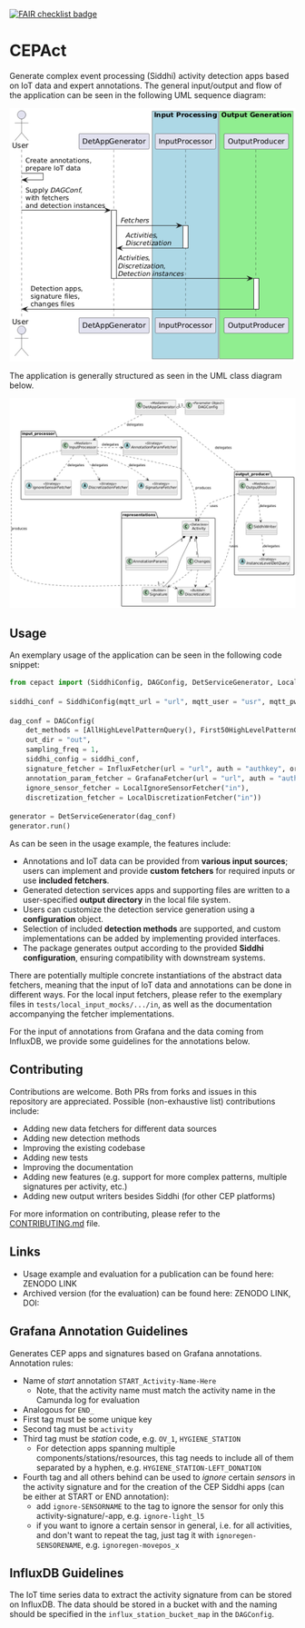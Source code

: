 [![FAIR checklist badge](https://fairsoftwarechecklist.net/badge.svg)](https://fairsoftwarechecklist.net/v0.2?f=31&a=31112&i=32321&r=133)

# CEPAct

Generate complex event processing (Siddhi) activity detection apps based on IoT data and expert annotations. The general input/output and flow of the application can be seen in the following UML sequence diagram:

![UML sequence diagram](./misc/seq_uml_simpl.png)

The application is generally structured as seen in the UML class diagram below.

![UML class diagram](./misc/uml_class.png)

## Usage

An exemplary usage of the application can be seen in the following code snippet:

```python
from cepact import (SiddhiConfig, DAGConfig, DetServiceGenerator, LocalIgnoreSensorFetcher, InfluxFetcher, GrafanaFetcher, LocalDiscretizationFetcher, AllHighLevelPatternQuery, First50HighLevelPatternQuery)

siddhi_conf = SiddhiConfig(mqtt_url = "url", mqtt_user = "usr", mqtt_pwd = "pwd", topic_prefix = "SOMEPREFIX", map_sensor_name_data_to_mqtt = {})

dag_conf = DAGConfig(
    det_methods = [AllHighLevelPatternQuery(), First50HighLevelPatternQuery()],
    out_dir = "out",
    sampling_freq = 1,
    siddhi_config = siddhi_conf,
    signature_fetcher = InfluxFetcher(url = "url", auth = "authkey", org = "org", influx_station_bucket_map = {}),
    annotation_param_fetcher = GrafanaFetcher(url = "url", auth = "authkey"),
    ignore_sensor_fetcher = LocalIgnoreSensorFetcher("in"),
    discretization_fetcher = LocalDiscretizationFetcher("in"))

generator = DetServiceGenerator(dag_conf)
generator.run()
```
As can be seen in the usage example, the features include:
- Annotations and IoT data can be provided from **various input sources**; users can implement and provide **custom fetchers** for required inputs or use **included fetchers**.
- Generated detection services apps and supporting files are written to a user-specified **output directory** in the local file system.
- Users can customize the detection service generation using a **configuration** object.
- Selection of included **detection methods** are supported, and custom implementations can be added by implementing provided interfaces.
- The package generates output according to the provided **Siddhi configuration**, ensuring compatibility with downstream systems.

There are potentially multiple concrete instantiations of the abstract data fetchers, meaning that the input of IoT data and annotations can be done in different ways. For the local input fetchers, please refer to the exemplary files in `tests/local_input_mocks/.../in`, as well as the documentation accompanying the fetcher implementations.

For the input of annotations from Grafana and the data coming from InfluxDB, we provide some guidelines for the annotations below.

## Contributing
Contributions are welcome. Both PRs from forks and issues in this repository are appreciated.
Possible (non-exhaustive list) contributions include:
- Adding new data fetchers for different data sources
- Adding new detection methods
- Improving the existing codebase
- Adding new tests
- Improving the documentation
- Adding new features (e.g. support for more complex patterns, multiple signatures per activity, etc.)
- Adding new output writers besides Siddhi (for other CEP platforms)

For more information on contributing, please refer to the [CONTRIBUTING.md](./CONTRIBUTING.md) file.

## Links
- Usage example and evaluation for a publication can be found here: ZENODO LINK
- Archived version (for the evaluation) can be found here: ZENODO LINK, DOI: 

## Grafana Annotation Guidelines
Generates CEP apps and signatures based on Grafana annotations.
Annotation rules:
- Name of _start_ annotation `START_Activity-Name-Here`
  - Note, that the activity name must match the activity name in the Camunda log for evaluation
- Analogous for `END_`
- First tag must be some unique key
- Second tag must be `activity`
- Third tag must be _station_ code, e.g. `OV_1`, `HYGIENE_STATION`
  - For detection apps spanning multiple components/stations/resources, this tag needs to include all of them separated by a hyphen, e.g. `HYGIENE_STATION-LEFT_DONATION`
- Fourth tag and all others behind can be used to _ignore_ certain _sensors_ in the activity signature and for the creation
of the CEP Siddhi apps (can be either at START or END annotation):
  - add `ignore-SENSORNAME` to the tag to ignore the sensor for only this activity-signature/-app, e.g. `ignore-light_l5`
  - if you want to ignore a certain sensor in general, i.e. for all activities, and don't want to repeat the tag, just 
  tag it with `ignoregen-SENSORENAME`, e.g. `ignoregen-movepos_x`

## InfluxDB Guidelines
The IoT time series data to extract the activity signature from can be stored on InfluxDB. The data should be stored in a bucket with and the naming 
should be specified in the `influx_station_bucket_map` in the `DAGConfig`.
